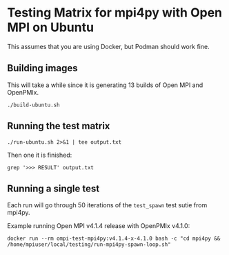 # Testing Matrix for mpi4py with Open MPI on Ubuntu

This assumes that you are using Docker, but Podman should work fine.

## Building images

This will take a while since it is generating 13 builds of Open MPI and OpenPMIx.

```
./build-ubuntu.sh
```

## Running the test matrix

```
./run-ubuntu.sh 2>&1 | tee output.txt
```

Then one it is finished:
```
grep '>>> RESULT' output.txt
```

## Running a single test

Each run will go through 50 iterations of the `test_spawn` test sutie from mpi4py.

Example running Open MPI v4.1.4 release with OpenPMIx v4.1.0:
```
docker run --rm ompi-test-mpi4py:v4.1.4-x-4.1.0 bash -c "cd mpi4py && /home/mpiuser/local/testing/run-mpi4py-spawn-loop.sh"
```